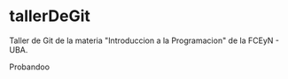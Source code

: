 # tallerDeGit

Taller de Git de la materia "Introduccion a la Programacion" de la FCEyN - UBA.

Probandoo
